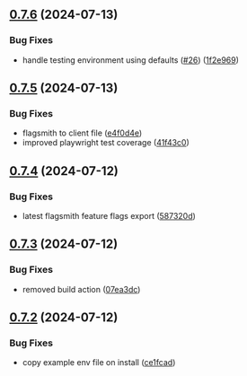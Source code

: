 ## [0.7.6](https://github.com/EddieHubCommunity/HealthCheck/compare/v0.7.5...v0.7.6) (2024-07-13)


### Bug Fixes

* handle testing environment using defaults ([#26](https://github.com/EddieHubCommunity/HealthCheck/issues/26)) ([1f2e969](https://github.com/EddieHubCommunity/HealthCheck/commit/1f2e96903990568c9fd378a47a65f94ef1fc5671))



## [0.7.5](https://github.com/EddieHubCommunity/HealthCheck/compare/v0.7.4...v0.7.5) (2024-07-13)


### Bug Fixes

* flagsmith to client file ([e4f0d4e](https://github.com/EddieHubCommunity/HealthCheck/commit/e4f0d4e95f1a860773515e55ef0f26609dd13796))
* improved playwright test coverage ([41f43c0](https://github.com/EddieHubCommunity/HealthCheck/commit/41f43c0d220990c035ecc0689face85eaba2c368))



## [0.7.4](https://github.com/EddieHubCommunity/HealthCheck/compare/v0.7.3...v0.7.4) (2024-07-12)


### Bug Fixes

* latest flagsmith feature flags export ([587320d](https://github.com/EddieHubCommunity/HealthCheck/commit/587320d6c69090d9522de0470ce680a4ce6fbd67))



## [0.7.3](https://github.com/EddieHubCommunity/HealthCheck/compare/v0.7.2...v0.7.3) (2024-07-12)


### Bug Fixes

* removed build action ([07ea3dc](https://github.com/EddieHubCommunity/HealthCheck/commit/07ea3dc212f9a8aceecee0c0577c40c3a74c38d6))



## [0.7.2](https://github.com/EddieHubCommunity/HealthCheck/compare/v0.7.1...v0.7.2) (2024-07-12)


### Bug Fixes

* copy example env file on install ([ce1fcad](https://github.com/EddieHubCommunity/HealthCheck/commit/ce1fcadd3fdf67e80783b7ae7efc31d0d95a6e0c))



